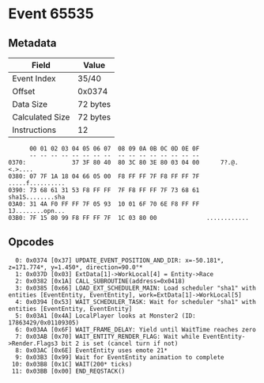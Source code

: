 # Event 65535

## Metadata

| Field           | Value    |
|-----------------|----------|
| Event Index     | 35/40    |
| Offset          | 0x0374   |
| Data Size       | 72 bytes |
| Calculated Size | 72 bytes |
| Instructions    | 12       |

```
      00 01 02 03 04 05 06 07  08 09 0A 0B 0C 0D 0E 0F
      -- -- -- -- -- -- -- --  -- -- -- -- -- -- -- --
0370:             37 3F 80 40  80 3C 80 3E 80 03 04 00      7?.@.<.>....
0380: 07 7F 1A 18 04 66 05 00  F8 FF FF 7F F8 FF FF 7F  .....f..........
0390: 73 68 61 31 53 F8 FF FF  7F F8 FF FF 7F 73 68 61  sha1S........sha
03A0: 31 4A F0 FF FF 7F 05 93  10 01 6F 70 6E F8 FF FF  1J........opn...
03B0: 7F 15 80 99 F8 FF FF 7F  1C 03 80 00              ............    
```

## Opcodes

```
  0: 0x0374 [0x37] UPDATE_EVENT_POSITION_AND_DIR: x=-50.181*, z=171.774*, y=1.450*, direction=90.0°*
  1: 0x037D [0x03] ExtData[1]->WorkLocal[4] = Entity->Race
  2: 0x0382 [0x1A] CALL_SUBROUTINE(address=0x0418)
  3: 0x0385 [0x66] LOAD_EXT_SCHEDULER_MAIN: Load scheduler "sha1" with entities [EventEntity, EventEntity], work=ExtData[1]->WorkLocal[5]
  4: 0x0394 [0x53] WAIT_SCHEDULER_TASK: Wait for scheduler "sha1" with entities [EventEntity, EventEntity]
  5: 0x03A1 [0x4A] LocalPlayer looks at Monster2 (ID: 17863429/0x01109305)
  6: 0x03AA [0x6F] WAIT_FRAME_DELAY: Yield until WaitTime reaches zero
  7: 0x03AB [0x70] WAIT_ENTITY_RENDER_FLAG: Wait while EventEntity->Render.Flags3 bit 2 is set (cancel turn if not)
  8: 0x03AC [0x6E] EventEntity uses emote 21*
  9: 0x03B3 [0x99] Wait for EventEntity animation to complete
 10: 0x03B8 [0x1C] WAIT(200* ticks)
 11: 0x03BB [0x00] END_REQSTACK()
```
